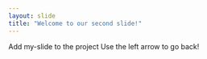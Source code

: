 ```yaml
---
layout: slide
title: "Welcome to our second slide!"
---
```

Add my-slide to the project
Use the left arrow to go back!
